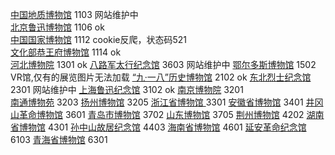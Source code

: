 <a href="http://www.gmc.org.cn/">中国地质博物馆</a>            1103    网站维护中  
<a href="http://www.luxunmuseum.com.cn/">北京鲁迅博物馆</a>    1106    ok  
<a href="http://www.chnmuseum.cn/">中国国家博物馆</a>          1112    cookie反爬，状态码521  
<a href="http://www.pgm.org.cn/">文化部恭王府博物馆</a>         1114    ok  
<a href="http://www.hebeimuseum.org.cn/">河北博物院</a>        1301    ok
<a href="http://www.balujun.cn/">八路军太行纪念馆</a>           3603    网站维护中
<a href="http://why.ordosqyg.org.cn/Cloud/Module/Index/access/index.html">鄂尔多斯博物馆</a>      1502     VR馆,仅有的展览图片无法加载
<a href="http://www.918museum.org.cn/">“九·一八”历史博物馆</a>                                     2102     ok
<a href="http://www.jn1948.cn/index.php?g=Portal&m=Academic&a=museum">东北烈士纪念馆</a>          2301     网站维护中
<a href="http://www.luxunmuseum.cn/">上海鲁迅纪念馆</a>        3102    ok
<a href="http://www.njmuseum.com/zh">南京博物院</a>           3201      
<a href="http://www.ntmuseum.com/">南通博物苑</a>             3203
<a href="https://www.yzmuseum.com/">扬州博物馆</a>            3205
<a href="http://www.zhejiangmuseum.com/">浙江省博物馆  </a>   3301
<a href="https://www.ahm.cn/">安徽省博物馆</a>                3401
<a href="http://www.jgsgmbwg.com/">井冈山革命博物馆</a>        3601
<a href="http://www.qingdaomuseum.com/">青岛市博物馆</a>      3702
<a href="http://www.sdmuseum.com/">山东博物馆</a>             3705
<a href="http://www.jzmsm.org/yk/">荆州博物馆</a>            4202
<a href="http://www.hnmuseum.com/">湖南省博物馆</a>           4301
<a href="http://www.sunyat-sen.org/">孙中山故居纪念馆</a>      4403
<a href="http://www.hainanmuseum.org/">海南省博物馆</a>       4601
<a href="http://www.yagmjng.com/">延安革命纪念馆</a>           6103
<a href="http://www.qhmuseum.cn/">青海省博物馆</a>            6301
